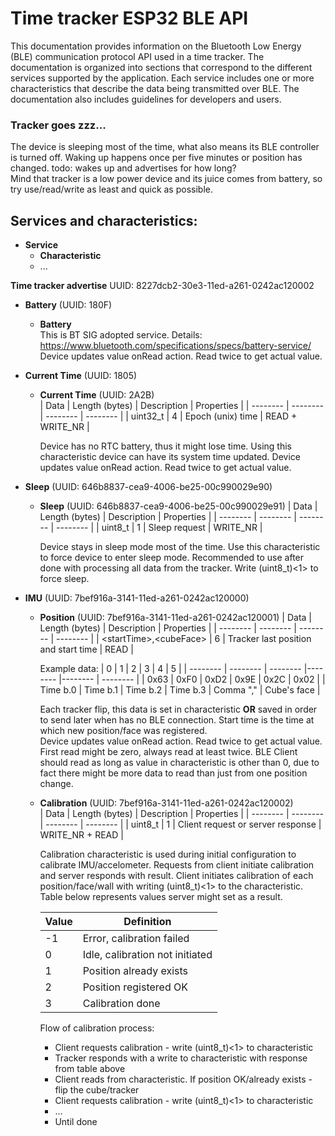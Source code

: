 # Time tracker ESP32 BLE API

This documentation provides information on the Bluetooth Low Energy (BLE) communication protocol API used in a time tracker. The documentation is organized into sections that correspond to the different services supported by the application. Each service includes one or more characteristics that describe the data being transmitted over BLE. The documentation also includes guidelines for developers and users.
</br>


### Tracker goes zzz...
The device is sleeping most of the time, what also means its BLE controller is turned off. Waking up happens once per five minutes or position has changed. todo: wakes up and advertises for how long?
</br>
Mind that tracker is a low power device and its juice comes from battery, so try use/read/write as least and quick as possible.
</br>

## Services and characteristics:
- **Service**
  - **Characteristic**
  - ...

**Time tracker advertise** UUID: 8227dcb2-30e3-11ed-a261-0242ac120002
</br>

- **Battery** (UUID: 180F)
  - **Battery**
    </br>
    This is BT SIG adopted service. Details: https://www.bluetooth.com/specifications/specs/battery-service/
    </br>
    Device updates value onRead action. Read twice to get actual value.

- **Current Time** (UUID: 1805)
  - **Current Time** (UUID: 2A2B)
    </br>
    | Data | Length (bytes) | Description | Properties |
    | -------- | -------- | -------- | -------- | 
    | uint32_t | 4 | Epoch (unix) time | READ + WRITE_NR |

    Device has no RTC battery, thus it might lose time. Using this characteristic device can have its system time updated.
    Device updates value onRead action. Read twice to get actual value.

- **Sleep** (UUID: 646b8837-cea9-4006-be25-00c990029e90)
  - **Sleep** (UUID: 646b8837-cea9-4006-be25-00c990029e91)
    | Data | Length (bytes) | Description | Properties |
    | -------- | -------- | -------- | -------- | 
    | uint8_t | 1 | Sleep request | WRITE_NR |

    Device stays in sleep mode most of the time. Use this characteristic to force device to enter sleep mode. Recommended to use after done with processing all data from the tracker. Write (uint8_t)<1> to force sleep.

- **IMU** (UUID: 7bef916a-3141-11ed-a261-0242ac120000)
  - **Position** (UUID: 7bef916a-3141-11ed-a261-0242ac120001)
    | Data | Length (bytes) | Description | Properties |
    | -------- | -------- | -------- | -------- | 
    | \<startTime>,\<cubeFace> | 6 | Tracker last position and start time | READ |

    Example data: 
    | 0 | 1 | 2 | 3 | 4 | 5 | 
    | -------- | -------- | -------- |-------- |-------- | -------- | 
    | 0x63 | 0xF0 | 0xD2 | 0x9E | 0x2C | 0x02 |
    | Time b.0 | Time b.1 | Time b.2 | Time b.3 | Comma "," | Cube's face |

    Each tracker flip, this data is set in characteristic **OR** saved in order to send later when has no BLE connection. Start time is the time at which new position/face was registered.
    </br> Device updates value onRead action. Read twice to get actual value. First read might be zero, always read at least twice.
    BLE Client should read as long as value in characteristic is other than 0, due to fact there might be more data to read than just from one position change.

  - **Calibration** (UUID: 7bef916a-3141-11ed-a261-0242ac120002)
    </br>
    | Data | Length (bytes) | Description | Properties |
    | -------- | -------- | -------- | -------- | 
    | uint8_t | 1 | Client request or server response | WRITE_NR + READ |

    Calibration characteristic is used during initial configuration to calibrate IMU/accelometer. Requests from client initiate calibration and server responds with result. Client initiates calibration of each position/face/wall with writing (uint8_t)<1> to the characteristic. Table below represents values server might set as a result.

    | Value | Definition |
    | -------- | -------- | 
    | -1 | Error, calibration failed |
    | 0 | Idle, calibration not initiated |
    | 1 | Position already exists | 
    | 2 | Position registered OK | 
    | 3 | Calibration done |

    Flow of calibration process:
    - Client requests calibration - write (uint8_t)<1> to characteristic
    - Tracker responds with a write to characteristic with response from table above
    - Client reads from characteristic. If position OK/already exists - flip the cube/tracker
    - Client requests calibration - write (uint8_t)<1> to characteristic
    - ...
    - Until done